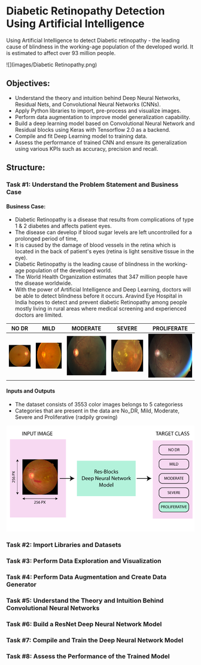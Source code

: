 # Diabetic Retinopathy Detection Using Artificial Intelligence
Using Artificial Intelligence to detect Diabetic retinopathy - the leading cause of blindness in the working-age population of the developed world. It is estimated to affect over 93 million people.
 
![](images/Diabetic Retinopathy.png)

## Objectives:

- Understand the theory and intuition behind Deep Neural Networks, Residual Nets, and Convolutional Neural Networks (CNNs).
- Apply Python libraries to import, pre-process and visualize images.
- Perform data augmentation to improve model generalization capability.
- Build a deep learning model based on Convolutional Neural Network and Residual blocks using Keras with Tensorflow 2.0 as a backend.
- Compile and fit Deep Learning model to training data.
- Assess the performance of trained CNN and ensure its generalization using various KPIs such as accuracy, precision and recall.

## Structure:

### Task #1: Understand the Problem Statement and Business Case
#### Business Case:
- Diabetic Retinopathy is a disease that results from complications of type 1 & 2 diabetes and affects patient eyes.
- The disease can develop if blood sugar levels are left uncontrolled for a prolonged period of time,
- It is caused by the damage of blood vessels in the retina which is located in the back of patient's eyes (retina is light sensitive tissue in the eye).
- Diabetic Retinopathy is the leading cause of blindness in the working-age population of the developed world.
- The World Health Organization estimates that 347 million people have the disease worldwide.
- With the power of Artificial Intelligence and Deep Learning, doctors will be able to detect blindness before it occurs. Aravind Eye Hospital in India hopes to detect and prevent diabetic Retinopathy among people mostly living in rural areas where medical screening and experienced doctors are limited.

|    NO DR | MILD | MODERATE | SEVERE | PROLIFERATE    |
|-----|-----|-----|-----|-----|
|  ![](train/No_DR/0a4e1a29ffff.png)   |  ![](train/Mild/0a61bddab956.png)   | ![](train/Moderate/0a9ec1e99ce4.png)    |  ![](train/Severe/0c917c372572.png)   |  ![](train/Proliferate_DR/0ada12c0e78f.png)   |

#### Inputs and Outputs
- The dataset consists of 3553 color images belongs to 5 categoriess
- Categories that are present in the data are No_DR, Mild, Moderate, Severe and Proliferative (radpily growing)

![](images/Task1-1.png)



### Task #2: Import Libraries and Datasets

### Task #3: Perform Data Exploration and Visualization

### Task #4: Perform Data Augmentation and Create Data Generator

### Task #5: Understand the Theory and Intuition Behind Convolutional Neural Networks

### Task #6: Build a ResNet Deep Neural Network Model

### Task #7: Compile and Train the Deep Neural Network Model

### Task #8: Assess the Performance of the Trained Model
